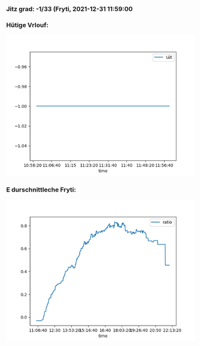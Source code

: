 ### Jitz grad: -1/33 (Fryti, 2021-12-31 11:59:00

### Hütige Vrlouf:
![Graph](Today.png)

### E durschnittleche Fryti:
![Graph](Fryti.png)